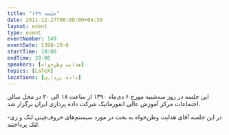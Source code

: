 ```yaml
---
title: "جلسه ۱۴۹"
date: 2011-12-27T00:00:00+04:30
layout: event
type: event
eventNumber: 149
eventDate: 1390-10-6
startTime: 18:00
endTime: 20:00
speakers: [هدایت وطن‌خواه]
topics: [LaTeX]
locations: [داده پردازی]
---
```

این جلسه در روز سه‌شنبه مورخ ۶ دی‌ماه ۱۳۹۰ از ساعت ۱۸ الی ۲۰ در محل سالن اجتماعات مرکز آموزش عالی انفورماتیک شرکت داده پردازی ایران برگزار شد.

در این جلسه آقای هدایت وطن‌خواه به بحث در مورد سیستم‌های حروف‌چینی لتک و زی-لتک پرداختند.
